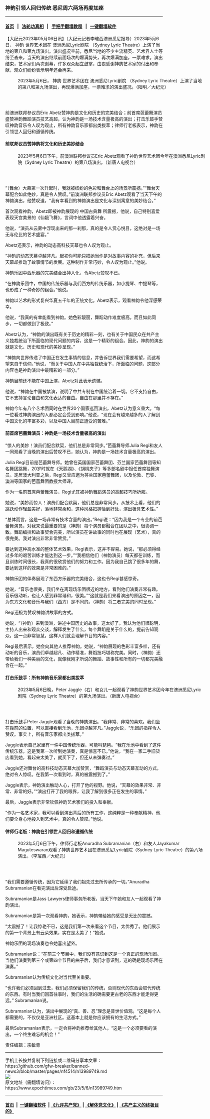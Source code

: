 ### 神韵引领人回归传统 悉尼周六两场再度加座
------------------------

#### [首页](https://github.com/gfw-breaker/banned-news3/blob/master/README.md) &nbsp;&nbsp;|&nbsp;&nbsp; [法轮功真相](https://github.com/begood0513/basic/blob/master/README.md)  &nbsp;&nbsp;|&nbsp;&nbsp; [手把手翻墙教程](https://github.com/gfw-breaker/guides/wiki)  &nbsp;&nbsp;|&nbsp;&nbsp; [一键翻墙软件](https://github.com/gfw-breaker/nogfw/blob/master/README.md)  



<div><p>
 【大纪元2023年05月06日讯】（大纪元记者李璀西澳洲悉尼报导）2023年5月6日，
 <ok href="https://www.epochtimes.com/gb/tag/%E7%A5%9E%E9%9F%B5.html">
  神韵
 </ok>
 世界艺术团在
 <ok href="https://www.epochtimes.com/gb/tag/%E6%BE%B3%E6%B4%B2%E6%82%89%E5%B0%BClyric%E5%89%A7%E9%99%A2.html">
  澳洲悉尼Lyric剧院
 </ok>
 （Sydney Lyric Theatre）上演了当地的第八和第九场演出。演出盛况空前，悉尼当地的不少主流精英、艺术界人士等纷至沓来，当天的演出继续前面场次的爆满势头，再次爆满加座，一票难求。演出结束，艺术家们两次谢幕，许多观众起立鼓掌，由衷感谢神韵艺术家的付出和奉献，观众们纷纷表示明年还会再来。
</p>
<figure aria-describedby="caption-attachment-13989751" class="wp-caption aligncenter" id="attachment_13989751" style="width: 600px">
 <ok href="https://i.epochtimes.com/assets/uploads/2023/05/id13989751-2305060403182124.jpg" target="_blank">
  <img alt="" class="size-large wp-image-13989751" src="https://i.epochtimes.com/assets/uploads/2023/05/id13989751-2305060403182124-600x400.jpg" title=""/>
 </ok>
 <br/><figcaption class="wp-caption-text" id="caption-attachment-13989751">
  2023年5月6日，
  <ok href="https://www.epochtimes.com/gb/tag/%E7%A5%9E%E9%9F%B5.html">
   神韵
  </ok>
  世界艺术团在
  <ok href="https://www.epochtimes.com/gb/tag/%E6%BE%B3%E6%B4%B2%E6%82%89%E5%B0%BClyric%E5%89%A7%E9%99%A2.html">
   澳洲悉尼Lyric剧院
  </ok>
  （Sydney Lyric Theatre）上演了当地的第八和第九场演出，再现爆满加座，一票难求的演出盛况。（陆明／大纪元）
 </figcaption><br/>
</figure><br/>
<p>
 前澳洲联邦参议员Eric Abetz赞神韵是文化和历史的完美结合；前首席芭蕾舞演员盛赞神韵舞蹈演员技艺高超，认为神韵是一场技术含量极高的演出；打击乐鼓手赞叹神韵音乐令人叹为观止，所有神韵音乐家都出类拔萃；律师行老板表示，神韵在引领世人回归和遵循传统。
</p>
<h4>
 前联邦议员赞神韵将文化和历史美妙结合
</h4>
<figure aria-describedby="caption-attachment-13989752" class="wp-caption aligncenter" id="attachment_13989752" style="width: 600px">
 <ok href="https://i.epochtimes.com/assets/uploads/2023/05/id13989752-2305060413092124.jpg" target="_blank">
  <img alt="" class="size-large wp-image-13989752" src="https://i.epochtimes.com/assets/uploads/2023/05/id13989752-2305060413092124-600x400.jpg" title=""/>
 </ok>
 <br/><figcaption class="wp-caption-text" id="caption-attachment-13989752">
  2023年5月6日下午，前澳洲联邦参议员Eric Abetz观看了神韵世界艺术团今年在澳洲悉尼Lyric剧院（Sydney Lyric Theatre）的第八场演出。（新唐人电视台）
 </figcaption><br/>
</figure><br/>
<p>
 “（舞台）大幕第一次升起时，我就被缤纷的色彩和舞台上的场景所震撼。”“舞台天幕配合如此绝妙，真是令人赞叹。”前澳洲联邦参议员Eric Abetz观看了当天下午的神韵演出，他赞叹道，“我有幸看到的神韵演出是文化与深刻寓意的美妙结合。”
</p>
<p>
 首次观看神韵，Abetz即被神韵展现的
 <ok href="https://www.epochtimes.com/gb/tag/%E4%B8%AD%E5%9B%BD%E5%8F%A4%E5%85%B8%E8%88%9E.html">
  中国古典舞
 </ok>
 所震撼，他说，自己特别喜爱表现天宫美景的《仙娥飞舞》，言词中他透露着兴奋。
</p>
<p>
 他说，“演员从云雾中浮现出来的那一刹那，真的是令人赏心悦目，这绝对是一场无与伦比的艺术盛宴。”
</p>
<p>
 Abetz还表示，神韵的动态高科技天幕也令人叹为观止。
</p>
<p>
 “神韵的动态天幕卓越非凡。起初你可能只把她当作是对故事内容的补充，但后来天幕却推动了故事情节的发展。这种制作非常巧妙，令人叹为观止。”他说。
</p>
<p>
 神韵乐团中西乐器的完美结合出神入化，令Abetz赞叹不已。
</p>
<p>
 “在神韵乐团中，中国的传统乐器与我们西方的传统乐器，如小提琴、中提琴等，也形成了一种奇妙的组合。”他说。
</p>
<p>
 神韵以艺术的形式复兴华夏五千年的正统文化。Abetz表示，观看神韵令他深感荣幸。
</p>
<p>
 他说，“我真的有幸能看到神韵。她色彩靓丽，舞蹈动作难度极高，而且如此同步，一切都做到了极致。”
</p>
<p>
 Abetz认为，“神韵的演出既有关于历史的精彩一刻，也有关于中国民众在共产主义独裁统治下所面临的现代问题的内容，这是一个精彩的组合。因此，神韵的演出就是文化、历史和现代的美妙呈现。”
</p>
<p>
 “神韵向世界传递了中国正在发生事情的信息，并告诉世界我们需要希望，而这希望来自于信仰。”他说，“而关于中国人在中共独裁统治下，所面临的问题，这部分内容也是神韵演出中最精彩的一部分。”
</p>
<p>
 神韵目前还不能在中国上演，Abetz对此表示遗憾。
</p>
<p>
 他说，“神韵在中国被禁演，说明了中共专制在中国统治着一切。它不支持自由，它不支持言论自由和文化表达的自由。自由在那里并不存在。”
</p>
<p>
 神韵今年有八个艺术团同时在世界20个国家巡回演出，Abetz认为意义重大。“每一位看过神韵演出的人都必定会受到影响。”他说，“现在会有越来越多的人了解到中国文化的丰富多彩，以及中国人目前正遭受的苦难。”
</p>
<h4>
 前首席芭蕾舞演员：神韵是一场技术含量极高的演出
</h4>
<p>
 “惊人的美妙！演员们配合默契，他们总是非常同步。”芭蕾舞导师Julia Regi和友人一同观看了当晚的演出后赞叹不已，她认为，神韵是一场技术含量极高的演出。
</p>
<p>
 Julia Regi目前是芭蕾舞导师。她曾在英国国家芭蕾舞团、芬兰国家芭蕾舞团等知名舞团跳舞，20岁时就在《天鹅湖》、《胡桃夹子》等多部名剧中担任首席独舞演员。定居澳大利亚之后，Regi又曾应邀为芬兰国家芭蕾舞团，以及伦敦、巴黎、澳洲等国家的芭蕾舞团教授大师课。
</p>
<p>
 作为一名前首席芭蕾舞演员，Regi尤其被神韵舞蹈演员的高超技巧所折服。
</p>
<p>
 她说，“美妙而惊人！演员们配合默契，他们总是非常同步。从技术上看，他们的跳跃动作轻盈美好，落地非常柔和，这种风格把握恰到好处，演出极具艺术性。”
</p>
<p>
 “总体而言，这是一场非常有技术含量的演出。”Regi说：“因为我是一个专业的前芭蕾舞演员，对我来说最重要的是（神韵）每个演员都融合在团队之中，很协调一致。舞蹈编排和故事契合完美，所以演员在讲故事的同时也在展现（艺术），真的很完美。我对演出非常非常赞赏。”
</p>
<p>
 要达到这种高水准的整体艺术效果，Regi表示，这并不容易。她说，“那必须得经过多年的艰苦训练才能达到这一步。”“我相信他们（神韵演员）每天都在训练，而且训练时间很长，我真的很欣赏他们的努力和工作。因为我自己跳了很多年的舞，要达到这样的效果是非常困难的。”
</p>
<p>
 神韵乐团的伴奏展现了东西方乐器的完美结合，这也令Regi甚感惊奇。
</p>
<p>
 她说，“音乐也很美，我们坐在离现场乐团很近的地方。看到他们演奏非常有趣。音乐很动听，也让人感到非常谐和，很美。”“这就是我们来看演出的原因之一，因为东方文化和音乐与我们（西方）是不同的。（神韵）将二者完美的同时呈现。”
</p>
<p>
 Regi还极为赞叹神韵讲故事的方式。
</p>
<p>
 她说，“（神韵）来到澳洲，讲述中国历史的故事，这太好了。我认为他们很聪明，主持人出来和观众交谈，解释发生了什么，每个舞蹈是关于什么的，提前告知观众，这一点非常智慧，这样人们就会理解节目的内容。”
</p>
<p>
 Regi最后表示，她会向其他人推荐神韵。她说，“神韵展现的色彩丰富多样，还有动听的音乐，演员们卓越超凡、动作精准，舞蹈技巧堪称完美。同时，（神韵）还带给我们一种美丽的文化，就像我刚才所说的舞蹈、故事性和所有的一切都完美融合在一起。”
</p>
<h4>
 打击乐鼓手：所有神韵音乐家都出类拔萃
</h4>
<figure aria-describedby="caption-attachment-13989754" class="wp-caption aligncenter" id="attachment_13989754" style="width: 600px">
 <ok href="https://i.epochtimes.com/assets/uploads/2023/05/id13989754-230506075412100101.jpg" target="_blank">
  <img alt="" class="size-large wp-image-13989754" src="https://i.epochtimes.com/assets/uploads/2023/05/id13989754-230506075412100101-600x400.jpg" title=""/>
 </ok>
 <br/><figcaption class="wp-caption-text" id="caption-attachment-13989754">
  2023年5月6日晚，Peter Jaggle（右）和女儿一起观看了神韵世界艺术团今年在澳洲悉尼Lyric剧院（Sydney Lyric Theatre）的第九场演出。（新唐人电视台）
 </figcaption><br/>
</figure><br/>
<p>
 打击乐鼓手Peter Jaggle观看了当晚的神韵演出。“我非常、非常的喜欢。我们坐在靠前的位置，可以直接看到乐池，乐团卓越非凡。”Jaggle说，“乐团的指挥令人赞叹。事实上，所有音乐家都出类拔萃。”
</p>
<p>
 Jaggle表示自己家里有一件中国传统乐器，可能叫琵琶。“我在乐池中看到了这件传统乐器，这是我第一次听到她演奏，真是惊喜不已。”他说，“我在一家二手旧货店看到她，看起来太美了，就买下了，但还从未弹奏过。”
</p>
<p>
 Jaggle还对舞台的高科技动态天幕大加赞赏，“舞蹈演员与动态天幕互动的方式，绝对令人惊叹。在我第一次看到时，真的被震撼到了。”
</p>
<p>
 Jaggle表示，神韵演出触动人心，打开了他的视野。他说，“天幕的效果非常、非常、非常的好。”“演出打开了我的眼界，让我了解到很多正在发生的事情。”
</p>
<p>
 最后，Jaggle表示非常钦佩神韵艺术家们的投入和奉献。
</p>
<p>
 “作为一名艺术家，我可以看到演出背后的所有工作，这纯粹是一种奉献精神，他们要全身心地投入到艺术中，真的令人赞叹。”他说。
</p>
<h4>
 律师行老板：神韵在引领世人回归和遵循传统
</h4>
<figure aria-describedby="caption-attachment-13989755" class="wp-caption aligncenter" id="attachment_13989755" style="width: 600px">
 <ok href="https://i.epochtimes.com/assets/uploads/2023/05/id13989755-2305060338362124.jpg" target="_blank">
  <img alt="" class="size-large wp-image-13989755" src="https://i.epochtimes.com/assets/uploads/2023/05/id13989755-2305060338362124-600x400.jpg" title=""/>
 </ok>
 <br/><figcaption class="wp-caption-text" id="caption-attachment-13989755">
  2023年5月6日下午，律师行老板Anuradha Subramanian（右）和友人Jayakumar Maguteswaran观看了神韵世界艺术团在澳洲悉尼Lyric剧院（Sydney Lyric Theatre）的第八场演出。（李璀西／大纪元）
 </figcaption><br/>
</figure><br/>
<p>
 “我们需要遵循传统，因为它延续了我们祖先过去所传承的一切。”Anuradha Subramanian在看完演出后深受启迪。
</p>
<p>
 Subramanian是Jass Lawyers律师事务所老板，当天下午她和友人一起观看了神韵演出。
</p>
<p>
 Subramanian是第一次观看神韵，她表示，神韵带给她的感受是无比的震撼。
</p>
<p>
 “太震撼了！让我惊艳不已，这是我们第一次来看这个节目，太优秀了。他们展示的第一个背景上有云朵效果，实在是太美了！”她说。
</p>
<p>
 神韵乐团的现场演奏也令她喜出望外。
</p>
<p>
 Subramanian说：“在前三个节目中，我们没有意识到这是一个真正的现场乐团。当他们演奏到第三个或第四个节目的曲子后，我们才意识到，这的确是现场乐团在演奏。”
</p>
<p>
 Subramanian认为传统文化对当代至关重要。
</p>
<p>
 “也许我们必须回到过去，我们必须保留我们的传统，否则现代的东西会取代传统的东西。有时当我们回首往事时，我们的生活的确需要更古老的东西才能走得更远。” Subramanian说。
</p>
<p>
 Subramanian认为，演出中展现的“真、善、忍”理念是普世价值观。“这是每个人都需要的，不仅仅是亚洲社区。这基本上就是你应该拥有的生活方式。”
</p>
<p>
 最后Subramanian表示，一定会将神韵推荐给其他人，“这是一个必须要看的演出，一个终生难忘的机会！”
</p>
<p>
 责任编辑：宗敏青
</p>
</div>
<hr/>
手机上长按并复制下列链接或二维码分享本文章：<br/>
https://github.com/gfw-breaker/banned-news3/blob/master/pages/nf4514/n13989749.md <br/>
<a href='https://github.com/gfw-breaker/banned-news3/blob/master/pages/nf4514/n13989749.md'><img src='https://github.com/gfw-breaker/banned-news3/blob/master/pages/nf4514/n13989749.md.png'/></a> <br/>
原文地址（需翻墙访问）：https://www.epochtimes.com/gb/23/5/6/n13989749.htm


------------------------
#### [首页](https://github.com/gfw-breaker/banned-news3/blob/master/README.md) &nbsp;|&nbsp; [一键翻墙软件](https://github.com/gfw-breaker/nogfw/blob/master/README.md) &nbsp;| [《九评共产党》](https://github.com/gfw-breaker/9ping.md/blob/master/README.md#九评之一评共产党是什么) | [《解体党文化》](https://github.com/gfw-breaker/jtdwh.md/blob/master/README.md) | [《共产主义的终极目的》](https://github.com/gfw-breaker/gczydzjmd.md/blob/master/README.md)


<img src='http://gfw-breaker.win/banned-news3/pages/nf4514/n13989749.md' width='0px' height='0px'/>